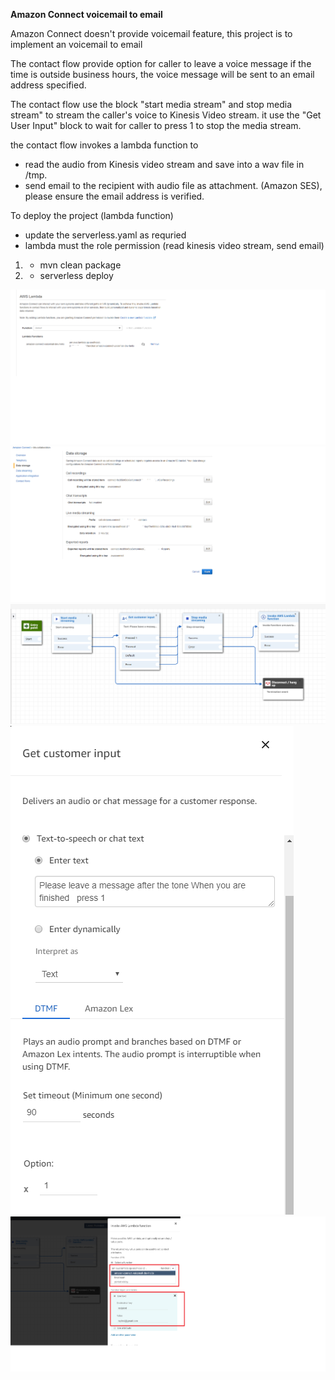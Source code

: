 **Amazon Connect voicemail to email**

Amazon Connect doesn't provide voicemail feature, this project is to implement an voicemail to email

The contact flow provide option for caller to leave a voice message if the time is outside business hours,  the voice message will be sent to an email address specified. 

The contact flow use the block "start media stream" and stop media stream" to stream the caller's voice to Kinesis Video stream.   it use the "Get User Input" block to wait for caller to press 1 to stop the media stream. 

the contact flow invokes a lambda function to 
- read the audio from Kinesis video stream and save into a wav file in /tmp.
- send email to the recipient with audio file as attachment. (Amazon SES),  please ensure the email address is verified.


To deploy the project (lambda function)
- update the serverless.yaml  as requried 
- lambda must the role permission (read kinesis video stream, send email)

1. - mvn clean package
2. - serverless deploy 


![Add Lambda](https://raw.githubusercontent.com/zhangyuezhong/amazon-connect-voicemail/master/screenshots/add%20lambda.png)
![Live Streaming](https://raw.githubusercontent.com/zhangyuezhong/amazon-connect-voicemail/master/screenshots/livemediastream.png)
![Contact Flow](https://raw.githubusercontent.com/zhangyuezhong/amazon-connect-voicemail/master/screenshots/contactflow.PNG)
![Get Customer Input](https://raw.githubusercontent.com/zhangyuezhong/amazon-connect-voicemail/master/screenshots/getcustomerinput.PNG)
![Invoke Lambda](https://raw.githubusercontent.com/zhangyuezhong/amazon-connect-voicemail/master/screenshots/invokelambda.png)
